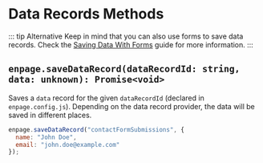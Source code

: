 # Data Records Methods

::: tip Alternative
Keep in mind that you can also use forms to save data records.
Check the [Saving Data With Forms](../guides/data-records/forms.md) guide for more information.
:::

## `enpage.saveDataRecord(dataRecordId: string, data: unknown): Promise<void>`

Saves a `data` record for the given `dataRecordId` (declared in `enpage.config.js`).
Depending on the data record provider, the data will be saved in different places.

```javascript
enpage.saveDataRecord("contactFormSubmissions", {
  name: "John Doe",
  email: "john.doe@example.com"
});
```
